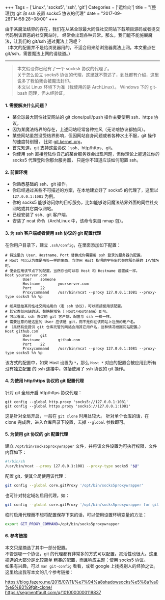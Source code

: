 +++
Tags = ['Linux', 'socks5', 'ssh', 'git']
Categories = ['运维向']
title = "[整理]为 git 和 ssh 设置 socks5 协议的代理"
date = "2017-09-28T14:58:28+08:00"
+++

由于某魔法结界的存在，我们在从某全球最大同性社交网站下载项目源码或者提交代码到该罪恶的社交网站时，
经常会出现各种异常。那么，我们能不能施展魔法，让我们的 git/ssh 通过魔法上网呢？  
（本文的配置并不是给浏览器用的，不适合用来给浏览器魔法上网。本文重点在 git/ssh，需要魔法上网的请绕道。）

<!--more-->

******

> 本文假设你已经有了一个 socks5 协议的代理了。  
> 关于怎么设立 socks5 协议的代理，这里就不赘述了，到处都有介绍，这里说多了我怕我会被魔法封印。  
> 本文以 Linux 环境下为准（我使用的是 ArchLinux）。
Windows 下的 git-bash 同理，但未经验证。  

#### 1. 需要解决什么问题？

- 某全球最大同性社交网站的 git clone/pull/push 操作主要使用 ssh、https 协议。
- 因为某魔法结界的存在，上述网站经常各种抽风（无论啥协议都抽风）。
- 某些网站虽然没受结界影响，但因网站自身问题或者各种水土不服，git 操作的速度特别慢，
比如 [git.kernel.org](https://git.kernel.org)。
- 首先知道，git 支持这些协议：ssh、http/https、git。
- 你使用 ssh 直接登陆你自己的某台服务器会出现问题，但你理论上能通过你的 socks5 代理登陆你那台服务器，
只是你不知道应该如何配置 ssh。

#### 2. 前置环境

- 你熟悉基础的 ssh、git 操作。
- 你已经通过某些不可描述的方案，在本地建立好了 socks5 的代理了，这里以 `127.0.0.1:1081` 为例。
- 你的 socks5 能够访问你的目标服务，比如能够访问魔法结界外面的同性社交网站或其它类似网站。
- 已经安装了 ssh、git 客户端。
- 安装了 ncat 命令（ArchLinux 中，该命令来自 nmap 包）。

#### 3. 为 ssh 客户端或者使用 ssh 协议的 git 配置代理

在你用户目录下，建立 `.ssh/config`，在里面添加如下配置：

```
# 将这里的 User、Hostname、Port 替换成你需要用 ssh 登录的服务器的配置。
# Host 可以认为像是书签一样的东西，当你用 Host 指明的字符串代替你服务器的 IP/域名 时，
# 便会应用该节点下的配置。当然你也可以将 Host 和 Hostname 设置成一样。
Host yourserver.com
        User    someone
        Hostname        yourserver.com
        Port    22
        Proxycommand    /usr/bin/ncat --proxy 127.0.0.1:1081 --proxy-type socks5 %h %p

# 如果是给某同性社交网站用的（走 ssh 协议），可以直接使用该配置。
# 其它类似网站的话，替换掉域名（ Host/Hostname）即可。
# 可以看出，ssh 协议的 git 客户端，配置与 ssh 一模一样。
# 需要注意的是这里的 User 应该是 git，而不是你在该网站上注册的用户名。
# （虽然有些提供 git 仓库托管的网站会用其它用户名，这种情况根据网站配置。）
Host github.com
        User    git
        Hostname        github.com
        Port    22
        Proxycommand    /usr/bin/ncat --proxy 127.0.0.1:1081 --proxy-type socks5 %h %p
```

该方式的配置中，如果 Host 设置为 `*`，那么 `Host *` 对应的配置会被应用到所有没有独立配置
的 ssh 连接中，包括使用了 ssh 协议的 git 操作。

#### 4. 为使用 http/https 协议的 git 配置代理

针对 git 全局开启 http/https 协议代理：

```
git config --global http.proxy 'socks5://127.0.0.1:1081'
git config --global https.proxy 'socks5://127.0.0.1:1081'
```

这是针对全局开启，一般在 `git clone` 时用处较大。
针对单个仓库的话，在 clone 完成后，进入仓库目录下设置，去掉 `--global` 参数即可。

#### 5. 为使用 git 协议的 git 配置代理

建立 `/opt/bin/socks5proxywrapper` 文件，并将该文件设置为可执行权限，文件内容如下：

``` bash
#!/bin/sh
/usr/bin/ncat --proxy 127.0.0.1:1081 --proxy-type socks5 "$@"
```

配置 git，使其全局使用该代理：

```bash
git config --global core.gitProxy '/opt/bin/socks5proxywrapper'
```

也可针对特定域名启用代理，如：

```bash
git config --global core.gitProxy '/opt/bin/socks5proxywrapper for git.kernel.org'
```

临时启用代理而不想将配置保存下来的话，可以使用设置环境变量的方法：

```bash
export GIT_PROXY_COMMAND=/opt/bin/socks5proxywrapper
```

#### 6. 参考链接

本文只是摘选了其中一部分配置。  
不管是哪一个协议，git 的代理都有非常多的方式可以配置，灵活性也很大。这里摘选的大部分是比较简单
粗暴的配置，而且响应主题：使用 socks5 协议。  
如果有兴趣，可以 `man git-config` 看看，或者 google 上找找别人的经验之谈。  
这里给出我写本文的几个参考链接：

<https://blog.fazero.me/2015/07/11/%e7%94%a8shadowsocks%e5%8a%a0%e9%80%9fgit-clone/>  
<https://segmentfault.com/q/1010000000118837>  

